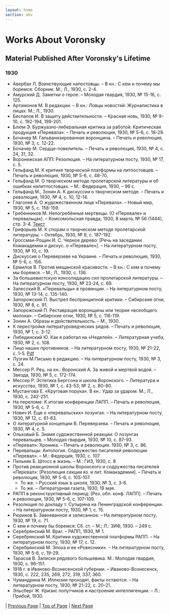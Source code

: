 ```yaml
---
layout: home
section: akv
---
```

# Works About Voronsky
## Material Published After Voronsky's Lifetime

### 1930
- Авербах Л. Воинствующие напостовцы. – В кн.: С кем и почему мы боремся: Сборник. М.; Л., 1930, с. 2-4.
- Амурский Д. Заметки о герое. – Молодая гвардия, 1930, № 15-16, с. 125.
- Артамонов М. В редакции. – В кн.: Ловцы новостей: Журналистика в лицах. М.; Л., 1930.
- Беспалов И. В защиту действительности. – Красная новь, 1930, № 9-10, с. 192-194, 199-201.
- Блюм Э. Буржуазно-либеральная критика за работой: Критическая продукция «Перевала». – Печать и революция, 1930, № 5-6, с. 18-29.
- Бочачер М. Гальванизированная воронщина. – Печать и революция, 1930, № 3, с. 12-22.
- Бочачер М. Сердце-повелитель. – Печать и революция, 1930, № 4, с. 24, 31, 32.
- Воронежская АПП: Резолюция. – На литературном посту, 1930, № 17, с. 5.
- Гельфанд М. К критике творческой платформы на литпостовцев. – Печать и революция, 1930, № 5-6, с. 48-70.
- Гельфанд М. О творческом методе пролетарской литературы и об ошибках налитпостовцах. – М.: Федерация, 1930, – 96 с.
- Гельфанд М., Зонин А. К дискуссии о творческом методе. – Печать и революция, 1930, № 4, с. 10, 12-14.
- Глаголев А. О жудожественном лице «Перевала». – Новый мир, 1930, № 5, с. 158-159.
- Гребенников М. Непогребённые мертвецы: (О «Перевале» и перевальцах). – Комсомольская правда, 1930, 8 марта, № 56 (1444), стр. 3-4. [Текст](../Texts/Nepogrebennye-mertvetsy.pdf)
- Грифорьев М. К спорам о творческом методе пролетарской литературы. – Октябрь, 1930, № 8, с. 187-192.
- Гроссман-Рощин И. С. Черное дерево: [Речь на заседании Комакадемии и дискус. о «Перевале»]. – На литературном посту, 1930, № 10, с. 19.
- Дискуссия о Переверзеве на Украине. – Печать и революция, 1930, № 5-6, с. 156.
- Ермилов В. Против мещанской красивости. – В кн.: С кем и почему мы боремся. – М.; Л., 1930, с. 136.
- За большевистскую консолидацию сил пролетарской литературы. – На литературном посту, 1930, № 23-24, с. 69.
- Залесский В. «Перевальцы» в провинции. – На литературном посту, 1930, № 13-14, с. 135-140.
- Запорожский П. Выстрел беспринципной критики. – Сибирские огни, 1930, № 8, с. 91.
- Запорожский П. Реставрация воронщины или теория «всеобщего молока». – Сибирские огни, 1930, № 5, с. 116-119.
- Зонин А. Образы и действительность. – М., 1930.
- К перестройке литературоведческих рядов. – Печать и революция, 1930, № 1, с. 3-12.
- Либединский Ю. Как я работал на «Неделей». – Литературная учеба, 1930, № 2, с. 108.
- Лицо наших противников. – На литературном посту, 1930, № 21-22, с. 1-5. [Pdf](../Texts/NLP3011.pdf)
- Лузгин М.Письмо в редакцию. – На литературном посту, 1930, № 3, с. 24.
- Мессер Р. Рец. на кн.: Воронский А. За живой и мертвой водой. – Звезда, 1930, № 5, с. 172-174.
- Мессер Р. Эстетика Бергсона и школа Воронского. – Литература и искусство, 1930, № 1, с. 43-53; № 2, с. 80-90.
- Мустангова Е. «Круговая порука». В кн.: Удар за ударом. М.; Л., 1930, с. 242-251.
- На переломе: К итогам конференции ЛАПП. – Печать и революция, 1930, № 5-6, с. 7.
- Нович И. Еще о «перевальских» лозунгах. – На литературном посту, 1930, № 12, с. 61-63.
- О литературной концепции В. Переверзева. – Печать и революция, 1930, № 4, с. 5.
- Ольховый Б. Знамя судожественной реакции: О лозунгах перевальцев. – Молодая гвардия, 1930, № 10, с. 87-93.
- «Перевал»: Хроника. – Печать и революция. 1930, № 3, с. 86.
- Перевальцы: Антология. Содружество писателей революции «Перевал». – М.: Федерция, 1930, с. 107.
- Пильняк Б. Штосс в жизнь. – М.: ГИЗ, 1930, с. 8
- Против реакционной школы Воронского и содружества писателей «Перевал»: [Резолюция секции яз. и лит. Комакадемии]. – Печать и революция, 1930, № 5-6, с. 105-107. 
  - То же. – Русский язык в школе, 1930, № 3, с. 3-6.
  - То же. – Литературная газета, 1930, 19 мая.
- РАПП в реконструктивный период: [Рез. обл. конф. ЛАПП]. – Печать и революция, 1930, № 5-6, с. 107-109.
- Резолюция по докладу т. Сутырина на Ленинградской конференции. – На литературном посту, 1930, № 1, с. 15.
- Рюриков Б. Завоеванное и записанное. – На литературном посту, 1930, № 19, с. 71.
- С кем и почему бы боремся: Сб. ст. – М.; Л.: ЗИФ, 1930. – 249 с.
- Серебрянский М. Враг. – РАПП, 1930, № 1.
- Серебрянский М. Критики художественной платформы РАПП. – На литературном посту, 1930, № 17, с. 12.
- Серебрянский М. Эпоха и ее «Ровесники». – На литературном посту, 1930, № 5-6, с. 19-29.
- Тарасов В. Записки рядового большевика. М.: Молодая гвардия, 1930, с. 96-151.
- 1918 г. в Иваново-Вознесенской губернии. – Иваново-Вознесенск, 1930, с. 222, 235, 269, 272, 319, 337, 360.
- Чумандрина М. Иллюзии проходят, факты остаются. – На литературном посту, 1930, № 21-22, с. 20-21.
- Эльсберг Ж. Кризис попутчиков и настроение интеллигенции. – Л.: Прибой, 1930.</font></td>

| [Previous Page](BiblioAbout1929.html) | [Top of Page](#) | [Next Page](BiblioAbout1931.html)
